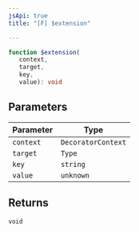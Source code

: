 ```yaml
---
jsApi: true
title: "[F] $extension"

---
```

```ts
function $extension(
   context, 
   target, 
   key, 
   value): void
```

## Parameters

| Parameter | Type |
| ------ | ------ |
| `context` | `DecoratorContext` |
| `target` | `Type` |
| `key` | `string` |
| `value` | `unknown` |

## Returns

`void`
